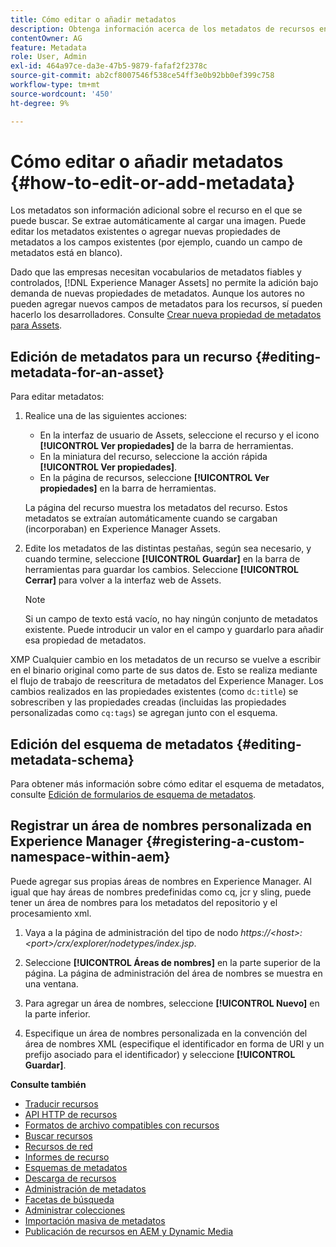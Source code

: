```yaml
---
title: Cómo editar o añadir metadatos
description: Obtenga información acerca de los metadatos de recursos en  [!DNL Experience Manager Assets] y de varias formas para editar los metadatos de recursos.
contentOwner: AG
feature: Metadata
role: User, Admin
exl-id: 464a97ce-da3e-47b5-9879-fafaf2f2378c
source-git-commit: ab2cf8007546f538ce54ff3e0b92bb0ef399c758
workflow-type: tm+mt
source-wordcount: '450'
ht-degree: 9%

---
```


# Cómo editar o añadir metadatos {#how-to-edit-or-add-metadata}

Los metadatos son información adicional sobre el recurso en el que se puede buscar. Se extrae automáticamente al cargar una imagen. Puede editar los metadatos existentes o agregar nuevas propiedades de metadatos a los campos existentes (por ejemplo, cuando un campo de metadatos está en blanco).

Dado que las empresas necesitan vocabularios de metadatos fiables y controlados, [!DNL Experience Manager Assets] no permite la adición bajo demanda de nuevas propiedades de metadatos. Aunque los autores no pueden agregar nuevos campos de metadatos para los recursos, sí pueden hacerlo los desarrolladores. Consulte [Crear nueva propiedad de metadatos para Assets](meta-edit.md#editing-metadata-schema).

## Edición de metadatos para un recurso {#editing-metadata-for-an-asset}

Para editar metadatos:

1. Realice una de las siguientes acciones:

   * En la interfaz de usuario de Assets, seleccione el recurso y el icono **[!UICONTROL Ver propiedades]** de la barra de herramientas.
   * En la miniatura del recurso, seleccione la acción rápida **[!UICONTROL Ver propiedades]**.
   * En la página de recursos, seleccione **[!UICONTROL Ver propiedades]** en la barra de herramientas.

   La página del recurso muestra los metadatos del recurso. Estos metadatos se extraían automáticamente cuando se cargaban (incorporaban) en Experience Manager Assets.

1. Edite los metadatos de las distintas pestañas, según sea necesario, y cuando termine, seleccione **[!UICONTROL Guardar]** en la barra de herramientas para guardar los cambios. Seleccione **[!UICONTROL Cerrar]** para volver a la interfaz web de Assets.

   >[!NOTE]
   >
   >Si un campo de texto está vacío, no hay ningún conjunto de metadatos existente. Puede introducir un valor en el campo y guardarlo para añadir esa propiedad de metadatos.

XMP Cualquier cambio en los metadatos de un recurso se vuelve a escribir en el binario original como parte de sus datos de. Esto se realiza mediante el flujo de trabajo de reescritura de metadatos del Experience Manager. Los cambios realizados en las propiedades existentes (como `dc:title`) se sobrescriben y las propiedades creadas (incluidas las propiedades personalizadas como `cq:tags`) se agregan junto con el esquema.

<!-- XMP write-back is supported and enabled for the platforms and file formats described in technical requirements. -->

## Edición del esquema de metadatos {#editing-metadata-schema}

Para obtener más información sobre cómo editar el esquema de metadatos, consulte [Edición de formularios de esquema de metadatos](metadata-schemas.md#edit-metadata-schema-forms).

## Registrar un área de nombres personalizada en Experience Manager {#registering-a-custom-namespace-within-aem}

Puede agregar sus propias áreas de nombres en Experience Manager. Al igual que hay áreas de nombres predefinidas como cq, jcr y sling, puede tener un área de nombres para los metadatos del repositorio y el procesamiento xml.

1. Vaya a la página de administración del tipo de nodo *https://&lt;host>:&lt;port>/crx/explorer/nodetypes/index.jsp*.
1. Seleccione **[!UICONTROL Áreas de nombres]** en la parte superior de la página. La página de administración del área de nombres se muestra en una ventana.

1. Para agregar un área de nombres, seleccione **[!UICONTROL Nuevo]** en la parte inferior.
1. Especifique un área de nombres personalizada en la convención del área de nombres XML (especifique el identificador en forma de URI y un prefijo asociado para el identificador) y seleccione **[!UICONTROL Guardar]**.

**Consulte también**

* [Traducir recursos](translate-assets.md)
* [API HTTP de recursos](mac-api-assets.md)
* [Formatos de archivo compatibles con recursos](file-format-support.md)
* [Buscar recursos](search-assets.md)
* [Recursos de red](use-assets-across-connected-assets-instances.md)
* [Informes de recurso](asset-reports.md)
* [Esquemas de metadatos](metadata-schemas.md)
* [Descarga de recursos](download-assets-from-aem.md)
* [Administración de metadatos](manage-metadata.md)
* [Facetas de búsqueda](search-facets.md)
* [Administrar colecciones](manage-collections.md)
* [Importación masiva de metadatos](metadata-import-export.md)
* [Publicación de recursos en AEM y Dynamic Media](/help/assets/publish-assets-to-aem-and-dm.md)
